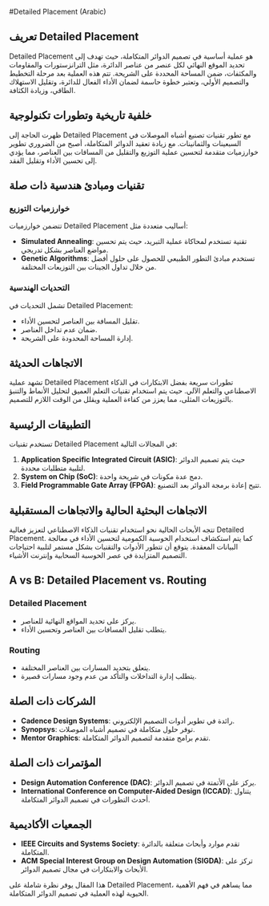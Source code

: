 #Detailed Placement (Arabic)

## تعريف Detailed Placement
Detailed Placement هو عملية أساسية في تصميم الدوائر المتكاملة، حيث تهدف إلى تحديد الموقع النهائي لكل عنصر من عناصر الدائرة، مثل الترانزستورات والمقاومات والمكثفات، ضمن المساحة المحددة على الشريحة. تتم هذه العملية بعد مرحلة التخطيط والتصميم الأولي، وتعتبر خطوة حاسمة لضمان الأداء الفعال للدائرة، وتقليل الاستهلاك الطاقي، وزيادة الكثافة.

## خلفية تاريخية وتطورات تكنولوجية
ظهرت الحاجة إلى Detailed Placement مع تطور تقنيات تصنيع أشباه الموصلات في السبعينات والثمانينات. مع زيادة تعقيد الدوائر المتكاملة، أصبح من الضروري تطوير خوارزميات متقدمة لتحسين عملية التوزيع والتقليل من المسافات بين العناصر، مما يؤدي إلى تحسين الأداء وتقليل الفقد.

## تقنيات ومبادئ هندسية ذات صلة
### خوارزميات التوزيع
تتضمن خوارزميات Detailed Placement أساليب متعددة مثل:
- **Simulated Annealing**: تقنية تستخدم لمحاكاة عملية التبريد، حيث يتم تحسين مواضع العناصر بشكل تدريجي.
- **Genetic Algorithms**: تستخدم مبادئ التطور الطبيعي للحصول على حلول أفضل من خلال تداول الجينات بين التوزيعات المختلفة.
  
### التحديات الهندسية
تشمل التحديات في Detailed Placement:
- تقليل المسافة بين العناصر لتحسين الأداء.
- ضمان عدم تداخل العناصر.
- إدارة المساحة المحدودة على الشريحة.

## الاتجاهات الحديثة
تشهد عملية Detailed Placement تطورات سريعة بفضل الابتكارات في الذكاء الاصطناعي والتعلم الآلي. حيث يتم استخدام تقنيات التعلم العميق لتحليل الأنماط والتنبؤ بالتوزيعات المثلى، مما يعزز من كفاءة العملية ويقلل من الوقت اللازم للتصميم.

## التطبيقات الرئيسية
تستخدم تقنيات Detailed Placement في المجالات التالية:
1. **Application Specific Integrated Circuit (ASIC)**: حيث يتم تصميم الدوائر لتلبية متطلبات محددة.
2. **System on Chip (SoC)**: دمج عدة مكونات في شريحة واحدة.
3. **Field Programmable Gate Array (FPGA)**: تتيح إعادة برمجة الدوائر بعد التصنيع.

## الاتجاهات البحثية الحالية والاتجاهات المستقبلية
تتجه الأبحاث الحالية نحو استخدام تقنيات الذكاء الاصطناعي لتعزيز فعالية Detailed Placement. كما يتم استكشاف استخدام الحوسبة الكمومية لتحسين الأداء في معالجة البيانات المعقدة. يتوقع أن تتطور الأدوات والتقنيات بشكل مستمر لتلبية احتياجات التصميم المتزايدة في عصر الحوسبة السحابية وإنترنت الأشياء.

## A vs B: Detailed Placement vs. Routing
### Detailed Placement
- يركز على تحديد المواقع النهائية للعناصر.
- يتطلب تقليل المسافات بين العناصر وتحسين الأداء.

### Routing
- يتعلق بتحديد المسارات بين العناصر المختلفة.
- يتطلب إدارة التداخلات والتأكد من عدم وجود مسارات قصيرة.

## الشركات ذات الصلة
- **Cadence Design Systems**: رائدة في تطوير أدوات التصميم الإلكتروني.
- **Synopsys**: توفر حلول متكاملة في تصميم أشباه الموصلات.
- **Mentor Graphics**: تقدم برامج متقدمة لتصميم الدوائر المتكاملة.

## المؤتمرات ذات الصلة
- **Design Automation Conference (DAC)**: يركز على الأتمتة في تصميم الدوائر.
- **International Conference on Computer-Aided Design (ICCAD)**: يتناول أحدث التطورات في تصميم الدوائر المتكاملة.

## الجمعيات الأكاديمية
- **IEEE Circuits and Systems Society**: تقدم موارد وأبحاث متعلقة بالدائرة المتكاملة.
- **ACM Special Interest Group on Design Automation (SIGDA)**: تركز على الأبحاث والابتكارات في مجال تصميم الدوائر.

هذا المقال يوفر نظرة شاملة على Detailed Placement، مما يساهم في فهم الأهمية الحيوية لهذه العملية في تصميم الدوائر المتكاملة.